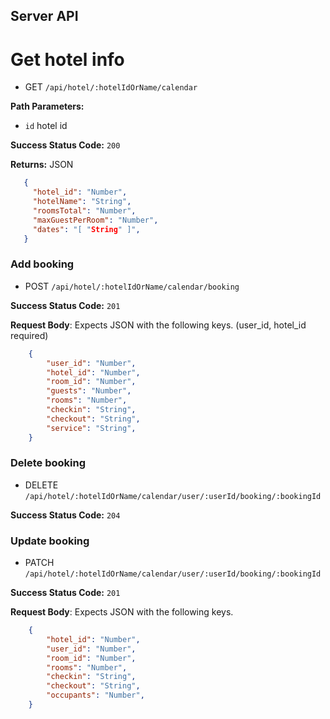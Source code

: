 ## Server API

# Get hotel info
  * GET `/api/hotel/:hotelIdOrName/calendar`

**Path Parameters:**
 * `id` hotel id

 **Success Status Code:** `200`

 **Returns:** JSON

 ```json
    {
      "hotel_id": "Number",
      "hotelName": "String",
      "roomsTotal": "Number",
      "maxGuestPerRoom": "Number",
      "dates": "[ "String" ]",
    }
```

### Add booking
  * POST `/api/hotel/:hotelIdOrName/calendar/booking`

**Success Status Code:** `201`

**Request Body**: Expects JSON with the following keys. (user_id, hotel_id required)

```json
    {
        "user_id": "Number",
        "hotel_id": "Number",
        "room_id": "Number",
        "guests": "Number",
        "rooms": "Number",
        "checkin": "String",
        "checkout": "String",
        "service": "String",
    }
```

### Delete booking
  * DELETE `/api/hotel/:hotelIdOrName/calendar/user/:userId/booking/:bookingId`

**Success Status Code:** `204`

### Update booking
  * PATCH `/api/hotel/:hotelIdOrName/calendar/user/:userId/booking/:bookingId`

**Success Status Code:** `201`

**Request Body**: Expects JSON with the following keys.

```json
    {
        "hotel_id": "Number",
        "user_id": "Number",
        "room_id": "Number",
        "rooms": "Number",
        "checkin": "String",
        "checkout": "String",
        "occupants": "Number",
    }
